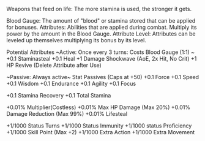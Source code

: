 Weapons that feed on life: The more stamina is used, the stronger it gets.

Blood Gauge: The amount of "blood" or stamina stored that can be applied for bonuses.
Attributes: Abilities that are applied during combat. Multiply its power by the amount in the Blood Gauge.
Attribute Level: Attributes can be leveled up themselves multiplying its bonus by its level.

Potential Attributes
~Active: Once every 3 turns: Costs Blood Gauge (1:1) ~
+0.1 Staminasteal
+0.1 Heal
+1 Damage Shockwave (AoE, 2x Hit, No Crit)
+1 HP Revive (Delete Attribute after Use)

~Passive: Always active~
Stat Passives (Caps at +50)
+0.1 Force
+0.1 Speed
+0.1 Wisdom
+0.1 Endurance
+0.1 Agility
+0.1 Focus

+0.1 Stamina Recovery
+0.1 Total Stamina
 
+0.01% Multiplier(Costless)
+0.01% Max HP Damage (Max 20%)
+0.01% Damage Reduction (Max 99%)
+0.01% Lifesteal

+1/1000 Status Turns
+1/1000 Status Immunity
+1/1000 status Proficiency
+1/1000 Skill Point (Max +2)
+1/1000 Extra Action
+1/1000 Extra Movement

